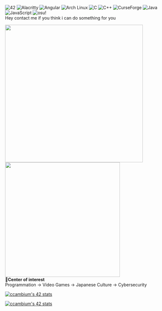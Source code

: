 ![42](https://a11ybadges.com/badge?logo=42)
![Alacritty](https://a11ybadges.com/badge?logo=alacritty)
![Angular](https://a11ybadges.com/badge?logo=angular)
![Arch Linux](https://a11ybadges.com/badge?logo=archlinux)
![C](https://a11ybadges.com/badge?logo=c)
![C++](https://a11ybadges.com/badge?logo=cplusplus)
![CurseForge](https://a11ybadges.com/badge?logo=curseforge)
![Java](https://a11ybadges.com/badge?logo=java)
![JavaScript](https://a11ybadges.com/badge?logo=javascript)
![osu!](https://a11ybadges.com/badge?logo=osu)<br>
Hey contact me if you think i can do something for you

<img src="https://github-readme-stats.vercel.app/api?username=RoyaLProg&show_icons=true&theme=gotham&?count_private=true&include_all_commits=true" length="100" width="450"></img>
<img src="https://github-readme-stats.vercel.app/api/top-langs/?username=RoyaLProg&layout=compact&theme=gotham" length="100" width="375"></img><br>
🚩**Center of interest**<br>
 Programmation
 ->  Video Games
 ->  Japanese Culture 
 ->  Cybersecurity <br>

[![ccambium's 42 stats](https://badge42.vercel.app/api/v2/cl9j20swl01330gl2n2fhdahq/stats?cursusId=21&coalitionId=48)](https://github.com/RoyaLProg)

[![ccambium's 42 stats](https://badge42.vercel.app/api/v2/cl9j20swl01330gl2n2fhdahq/stats?cursusId=9&coalitionId=piscine)](https://github.com/JRoyaLProg)
